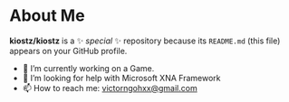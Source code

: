 # About Me

**kiostz/kiostz** is a ✨ _special_ ✨ repository because its `README.md` (this file) appears on your GitHub profile.

- 🔭 I’m currently working on a Game.
- 🤔 I’m looking for help with Microsoft XNA Framework
- 📫 How to reach me: victorngohxx@gmail.com
